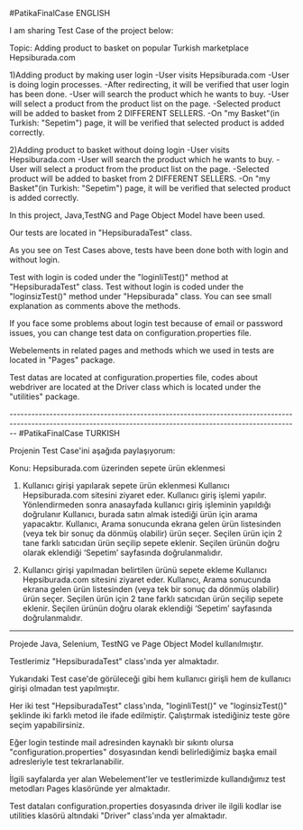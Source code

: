 
#PatikaFinalCase  ENGLISH

I am sharing Test Case of the project below:

Topic: Adding product to basket on popular Turkish marketplace Hepsiburada.com

1)Adding product by making user login
-User visits Hepsiburada.com
-User is doing login processes.
-After redirecting, it will be verified that user login has been done.
-User will search the product which he wants to buy.
-User will select a product from the product list on the page.
-Selected product will be added to basket from 2 DIFFERENT SELLERS.
-On "my Basket"(in Turkish: "Sepetim") page, it will be verified that selected product is added correctly.


2)Adding product to basket without doing login
-User visits Hepsiburada.com
-User will search the product which he wants to buy.
-User will select a product from the product list on the page.
-Selected product will be added to basket from 2 DIFFERENT SELLERS.
-On "my Basket"(in Turkish: "Sepetim") page, it will be verified that selected product is added correctly.

In this project, Java,TestNG and Page Object Model have been used.

Our tests are located in "HepsiburadaTest" class.

As you see on Test Cases above, tests have been done both with login and without login.

Test with login is coded under the "loginliTest()" method at "HepsiburadaTest" class. Test without login is coded under the "loginsizTest()" method under "Hepsiburada" class. You can see small explanation as comments above the methods.

If you face some problems about login test because of email or password issues, you can change test data on configuration.properties file.

Webelements in related pages and methods which we used in tests are located in "Pages" package.

Test datas are located at configuration.properties file, codes about webdriver are located at the Driver class which is located under the "utilities" package.




-------------------------------------------------------------------------------------------------------------------------------------------------------------- #PatikaFinalCase TURKISH

Projenin Test Case'ini aşağıda paylaşıyorum:


Konu: Hepsiburada.com üzerinden sepete ürün eklenmesi

1. Kullanıcı girişi yapılarak sepete ürün eklenmesi
Kullanıcı Hepsiburada.com sitesini ziyaret eder.
Kullanıcı giriş işlemi yapılır.
Yönlendirmeden sonra anasayfada kullanıcı giriş işleminin yapıldığı doğrulanır
Kullanıcı, burada satın almak istediği ürün için arama yapacaktır.
Kullanıcı, Arama sonucunda ekrana gelen ürün listesinden (veya tek bir sonuç da dönmüş olabilir) ürün seçer.
Seçilen ürün için 2 tane farklı satıcıdan ürün seçilip sepete eklenir.
Seçilen ürünün doğru olarak eklendiği ‘Sepetim’ sayfasında doğrulanmalıdır.

2. Kullanıcı girişi yapılmadan belirtilen ürünü sepete ekleme
Kullanıcı Hepsiburada.com sitesini ziyaret eder.
Kullanıcı, Arama sonucunda ekrana gelen ürün listesinden (veya tek bir sonuç da dönmüş olabilir) ürün seçer.
Seçilen ürün için 2 tane farklı satıcıdan ürün seçilip sepete eklenir.
Seçilen ürünün doğru olarak eklendiği ‘Sepetim’ sayfasında doğrulanmalıdır.
-----------------------------------------------------------------------------------------------------------------------------------------------------------------------

 Projede Java, Selenium, TestNG ve Page Object Model kullanılmıştır. 
 
 Testlerimiz "HepsiburadaTest" class'ında yer almaktadır. 
 
 Yukarıdaki Test case'de görüleceği gibi hem kullanıcı girişli hem de kullanıcı girişi olmadan test yapılmıştır.
 
 Her iki test "HepsiburadaTest" class'ında,  "loginliTest()" ve "loginsizTest()" şeklinde iki farklı metod ile ifade edilmiştir. Çalıştırmak istediğiniz teste
 göre seçim yapabilirsiniz.
 
 Eğer login testinde mail adresinden kaynaklı bir sıkıntı olursa "configuration.properties" dosyasından kendi belirlediğimiz başka email adresleriyle 
 test tekrarlanabilir.
 
 İlgili sayfalarda yer alan Webelement'ler ve testlerimizde kullandığımız test metodları Pages klasöründe yer almaktadır.
 
 Test dataları configuration.properties dosyasında driver ile ilgili kodlar ise utilities klasörü altındaki "Driver" class'ında yer almaktadır.
 

